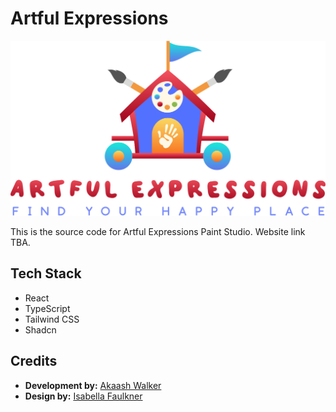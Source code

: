 # Artful Expressions

![Artful Expressions Logo](https://raw.githubusercontent.com/Akaash-Walker/artful_expressions/refs/heads/main/public/FullLogo_Transparent_NoBuffer.png)

This is the source code for Artful Expressions Paint Studio. Website link TBA.

## Tech Stack
- React
- TypeScript
- Tailwind CSS
- Shadcn

## Credits
- **Development by:** [Akaash Walker](https://www.linkedin.com/in/akaash-walker-1a82821a0)
- **Design by:** [Isabella Faulkner](https://www.linkedin.com/in/isabellafaulkner)